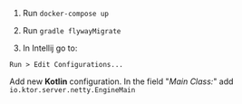 1. Run `docker-compose up`
 
2. Run `gradle flywayMigrate`

3. In Intellij go to:

```
Run > Edit Configurations...
```

Add new **Kotlin** configuration. In the field "*Main Class:*" add `io.ktor.server.netty.EngineMain`
